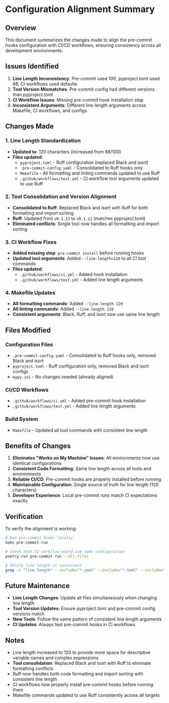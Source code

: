 # Configuration Alignment Summary

## Overview
This document summarizes the changes made to align the pre-commit hooks configuration with CI/CD workflows, ensuring consistency across all development environments.

## Issues Identified
1. **Line Length Inconsistency**: Pre-commit used 100, pyproject.toml used 88, CI workflows used defaults
2. **Tool Version Mismatches**: Pre-commit config had different versions than pyproject.toml
3. **CI Workflow Issues**: Missing pre-commit hook installation step
4. **Inconsistent Arguments**: Different line length arguments across Makefile, CI workflows, and configs

## Changes Made

### 1. Line Length Standardization
- **Updated to**: 120 characters (increased from 88/100)
- **Files updated**:
  - `pyproject.toml` - Ruff configuration (replaced Black and isort)
  - `.pre-commit-config.yaml` - Consolidated to Ruff hooks only
  - `Makefile` - All formatting and linting commands updated to use Ruff
  - `.github/workflows/test.yml` - CI workflow tool arguments updated to use Ruff

### 2. Tool Consolidation and Version Alignment
- **Consolidated to Ruff**: Replaced Black and isort with Ruff for both formatting and import sorting
- **Ruff**: Updated from `v0.1.13` to `v0.1.11` (matches pyproject.toml)
- **Eliminated conflicts**: Single tool now handles all formatting and import sorting

### 3. CI Workflow Fixes
- **Added missing step**: `pre-commit install` before running hooks
- **Updated tool arguments**: Added `--line-length=120` to all CI tool commands
- **Files updated**:
  - `.github/workflows/ci.yml` - Added hook installation
  - `.github/workflows/test.yml` - Added line length arguments

### 4. Makefile Updates
- **All formatting commands**: Added `--line-length 120`
- **All linting commands**: Added `--line-length 120`
- **Consistent arguments**: Black, Ruff, and isort now use same line length

## Files Modified

### Configuration Files
- `.pre-commit-config.yaml` - Consolidated to Ruff hooks only, removed Black and isort
- `pyproject.toml` - Ruff configuration only, removed Black and isort configs
- `mypy.ini` - No changes needed (already aligned)

### CI/CD Workflows
- `.github/workflows/ci.yml` - Added pre-commit hook installation
- `.github/workflows/test.yml` - Added line length arguments

### Build System
- `Makefile` - Updated all tool commands with consistent line length

## Benefits of Changes

1. **Eliminates "Works on My Machine" Issues**: All environments now use identical configurations
2. **Consistent Code Formatting**: Same line length across all tools and environments
3. **Reliable CI/CD**: Pre-commit hooks are properly installed before running
4. **Maintainable Configuration**: Single source of truth for line length (120 characters)
5. **Developer Experience**: Local pre-commit runs match CI expectations exactly

## Verification

To verify the alignment is working:

```bash
# Run pre-commit hooks locally
make pre-commit-run

# Check that CI workflow would use same configuration
poetry run pre-commit run --all-files

# Verify line length is consistent
grep -r "line-length" --include="*.yaml" --include="*.toml" --include="Makefile" .
```

## Future Maintenance

- **Line Length Changes**: Update all files simultaneously when changing line length
- **Tool Version Updates**: Ensure pyproject.toml and pre-commit config versions match
- **New Tools**: Follow the same pattern of consistent line length arguments
- **CI Updates**: Always test pre-commit hooks in CI workflows

## Notes

- Line length increased to 120 to provide more space for descriptive variable names and complex expressions
- **Tool consolidation**: Replaced Black and isort with Ruff to eliminate formatting conflicts
- Ruff now handles both code formatting and import sorting with consistent line length
- CI workflows now properly install pre-commit hooks before running them
- Makefile commands updated to use Ruff consistently across all targets
